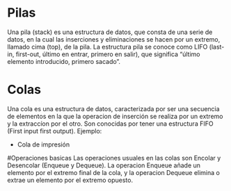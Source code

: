 
# Pilas

Una pila (stack) es una estructura de datos, que consta de una serie de datos, en la cual las inserciones y eliminaciones se hacen por un extremo, llamado cima (top), de la pila. La estructura pila se conoce como LIFO (last-in, first-out, último en entrar, primero en salir), que significa “último elemento introducido, primero sacado”.

# Colas

Una cola es una estructura de datos, caracterizada por ser una secuencia de elementos en la que la operacion de inserción se realiza por un extremo y la extraccíon por el otro. Son conocidas por tener una estructura FIFO (First input first output).
Ejemplo:
+ Cola de impresión

#Operaciones basicas
Las operaciones usuales en las colas son Encolar y Desencolar (Enqueue y Dequeue).
La operacion Enqueue añade un elemento por el extremo final de la cola, y la operacion Dequeue elimina o extrae un elemento por el extremo opuesto.
